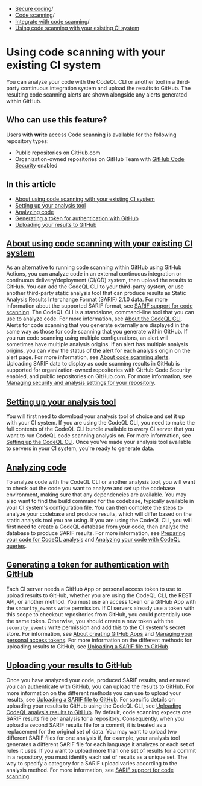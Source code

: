   * [Secure coding](https://docs.github.com/en/code-security "Secure coding")/
  * [Code scanning](https://docs.github.com/en/code-security/code-scanning "Code scanning")/
  * [Integrate with code scanning](https://docs.github.com/en/code-security/code-scanning/integrating-with-code-scanning "Integrate with code scanning")/
  * [Using code scanning with your existing CI system](https://docs.github.com/en/code-security/code-scanning/integrating-with-code-scanning/using-code-scanning-with-your-existing-ci-system "Using code scanning with your existing CI system")


# Using code scanning with your existing CI system
You can analyze your code with the CodeQL CLI or another tool in a third-party continuous integration system and upload the results to GitHub. The resulting code scanning alerts are shown alongside any alerts generated within GitHub.
## Who can use this feature?
Users with **write** access
Code scanning is available for the following repository types:
  * Public repositories on GitHub.com
  * Organization-owned repositories on GitHub Team with [GitHub Code Security](https://docs.github.com/en/get-started/learning-about-github/about-github-advanced-security) enabled


## In this article
  * [About using code scanning with your existing CI system](https://docs.github.com/en/code-security/code-scanning/integrating-with-code-scanning/using-code-scanning-with-your-existing-ci-system#about-using-code-scanning-with-your-existing-ci-system)
  * [Setting up your analysis tool](https://docs.github.com/en/code-security/code-scanning/integrating-with-code-scanning/using-code-scanning-with-your-existing-ci-system#setting-up-your-analysis-tool)
  * [Analyzing code](https://docs.github.com/en/code-security/code-scanning/integrating-with-code-scanning/using-code-scanning-with-your-existing-ci-system#analyzing-code)
  * [Generating a token for authentication with GitHub](https://docs.github.com/en/code-security/code-scanning/integrating-with-code-scanning/using-code-scanning-with-your-existing-ci-system#generating-a-token-for-authentication-with-github)
  * [Uploading your results to GitHub](https://docs.github.com/en/code-security/code-scanning/integrating-with-code-scanning/using-code-scanning-with-your-existing-ci-system#uploading-your-results-to-github)


## [About using code scanning with your existing CI system](https://docs.github.com/en/code-security/code-scanning/integrating-with-code-scanning/using-code-scanning-with-your-existing-ci-system#about-using-code-scanning-with-your-existing-ci-system)
As an alternative to running code scanning within GitHub using GitHub Actions, you can analyze code in an external continuous integration or continuous delivery/deployment (CI/CD) system, then upload the results to GitHub.
You can add the CodeQL CLI to your third-party system, or use another third-party static analysis tool that can produce results as Static Analysis Results Interchange Format (SARIF) 2.1.0 data. For more information about the supported SARIF format, see [SARIF support for code scanning](https://docs.github.com/en/code-security/code-scanning/integrating-with-code-scanning/sarif-support-for-code-scanning).
The CodeQL CLI is a standalone, command-line tool that you can use to analyze code. For more information, see [About the CodeQL CLI](https://docs.github.com/en/code-security/codeql-cli/getting-started-with-the-codeql-cli/about-the-codeql-cli).
Alerts for code scanning that you generate externally are displayed in the same way as those for code scanning that you generate within GitHub. If you run code scanning using multiple configurations, an alert will sometimes have multiple analysis origins. If an alert has multiple analysis origins, you can view the status of the alert for each analysis origin on the alert page. For more information, see [About code scanning alerts](https://docs.github.com/en/code-security/code-scanning/managing-code-scanning-alerts/about-code-scanning-alerts#about-analysis-origins).
Uploading SARIF data to display as code scanning results in GitHub is supported for organization-owned repositories with GitHub Code Security enabled, and public repositories on GitHub.com. For more information, see [Managing security and analysis settings for your repository](https://docs.github.com/en/repositories/managing-your-repositorys-settings-and-features/enabling-features-for-your-repository/managing-security-and-analysis-settings-for-your-repository).
## [Setting up your analysis tool](https://docs.github.com/en/code-security/code-scanning/integrating-with-code-scanning/using-code-scanning-with-your-existing-ci-system#setting-up-your-analysis-tool)
You will first need to download your analysis tool of choice and set it up with your CI system.
If you are using the CodeQL CLI, you need to make the full contents of the CodeQL CLI bundle available to every CI server that you want to run CodeQL code scanning analysis on. For more information, see [Setting up the CodeQL CLI](https://docs.github.com/en/code-security/codeql-cli/getting-started-with-the-codeql-cli/setting-up-the-codeql-cli).
Once you've made your analysis tool available to servers in your CI system, you're ready to generate data.
## [Analyzing code](https://docs.github.com/en/code-security/code-scanning/integrating-with-code-scanning/using-code-scanning-with-your-existing-ci-system#analyzing-code)
To analyze code with the CodeQL CLI or another analysis tool, you will want to check out the code you want to analyze and set up the codebase environment, making sure that any dependencies are available. You may also want to find the build command for the codebase, typically available in your CI system's configuration file.
You can then complete the steps to analyze your codebase and produce results, which will differ based on the static analysis tool you are using.
If you are using the CodeQL CLI, you will first need to create a CodeQL database from your code, then analyze the database to produce SARIF results. For more information, see [Preparing your code for CodeQL analysis](https://docs.github.com/en/code-security/codeql-cli/getting-started-with-the-codeql-cli/preparing-your-code-for-codeql-analysis) and [Analyzing your code with CodeQL queries](https://docs.github.com/en/code-security/codeql-cli/getting-started-with-the-codeql-cli/analyzing-your-code-with-codeql-queries).
## [Generating a token for authentication with GitHub](https://docs.github.com/en/code-security/code-scanning/integrating-with-code-scanning/using-code-scanning-with-your-existing-ci-system#generating-a-token-for-authentication-with-github)
Each CI server needs a GitHub App or personal access token to use to upload results to GitHub, whether you are using the CodeQL CLI, the REST API, or another method. You must use an access token or a GitHub App with the `security_events` write permission. If CI servers already use a token with this scope to checkout repositories from GitHub, you could potentially use the same token. Otherwise, you should create a new token with the `security_events` write permission and add this to the CI system's secret store. For information, see [About creating GitHub Apps](https://docs.github.com/en/apps/creating-github-apps/about-creating-github-apps/about-creating-github-apps) and [Managing your personal access tokens](https://docs.github.com/en/authentication/keeping-your-account-and-data-secure/creating-a-personal-access-token).
For more information on the different methods for uploading results to GitHub, see [Uploading a SARIF file to GitHub](https://docs.github.com/en/code-security/code-scanning/integrating-with-code-scanning/uploading-a-sarif-file-to-github).
## [Uploading your results to GitHub](https://docs.github.com/en/code-security/code-scanning/integrating-with-code-scanning/using-code-scanning-with-your-existing-ci-system#uploading-your-results-to-github)
Once you have analyzed your code, produced SARIF results, and ensured you can authenticate with GitHub, you can upload the results to GitHub. For more information on the different methods you can use to upload your results, see [Uploading a SARIF file to GitHub](https://docs.github.com/en/code-security/code-scanning/integrating-with-code-scanning/uploading-a-sarif-file-to-github).
For specific details on uploading your results to GitHub using the CodeQL CLI, see [Uploading CodeQL analysis results to GitHub](https://docs.github.com/en/code-security/codeql-cli/getting-started-with-the-codeql-cli/uploading-codeql-analysis-results-to-github).
By default, code scanning expects one SARIF results file per analysis for a repository. Consequently, when you upload a second SARIF results file for a commit, it is treated as a replacement for the original set of data. You may want to upload two different SARIF files for one analysis if, for example, your analysis tool generates a different SARIF file for each language it analyzes or each set of rules it uses. If you want to upload more than one set of results for a commit in a repository, you must identify each set of results as a unique set. The way to specify a category for a SARIF upload varies according to the analysis method. For more information, see [SARIF support for code scanning](https://docs.github.com/en/code-security/code-scanning/integrating-with-code-scanning/sarif-support-for-code-scanning#uploading-more-than-one-sarif-file-for-a-commit).
